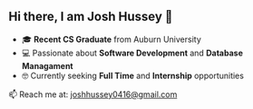 ## Hi there, I am Josh Hussey 👋

- 🎓 **Recent CS Graduate** from Auburn University
- 💻 Passionate about **Software Development** and **Database Managament**
- 🤓 Currently seeking **Full Time** and **Internship** opportunities

📫 Reach me at: joshhussey0416@gmail.com
<!--
**Joshussey/Joshussey** is a ✨ _special_ ✨ repository because its `README.md` (this file) appears on your GitHub profile.

Here are some ideas to get you started:

- 🔭 I’m currently working on ...
- 🌱 I’m currently learning ...
- 👯 I’m looking to collaborate on ...
- 🤔 I’m looking for help with ...
- 💬 Ask me about ...
- 📫 How to reach me: ...
- 😄 Pronouns: ...
- ⚡ Fun fact: ...
-->
